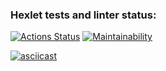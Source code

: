 ### Hexlet tests and linter status:
[![Actions Status](https://github.com/Katakun/java-project-61/workflows/hexlet-check/badge.svg)](https://github.com/Katakun/java-project-61/actions)
[![Maintainability](https://api.codeclimate.com/v1/badges/193d4184b2a8d471bd23/maintainability)](https://codeclimate.com/github/Katakun/java-project-61/maintainability)

[![asciicast](https://asciinema.org/a/RBUM4Ie1SjipeCqd87GHGxQHb.svg)](https://asciinema.org/a/RBUM4Ie1SjipeCqd87GHGxQHb)
